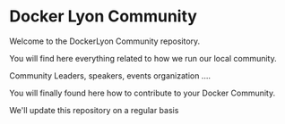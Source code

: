 # Docker Lyon Community

Welcome to the DockerLyon Community repository.

You will find here everything related to how we run our local community.

Community Leaders, speakers, events organization ....

You will finally found here how to contribute to your Docker Community.

We'll update this repository on a regular basis
